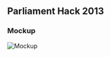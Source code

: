 ## Parliament Hack 2013

### Mockup
![Mockup](https://raw.github.com/dxw/rsparly2013/master/mockup.png)
